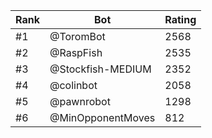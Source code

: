 Rank|Bot|Rating
---|---|---
#1|@ToromBot|2568
#2|@RaspFish|2535
#3|@Stockfish-MEDIUM|2352
#4|@colinbot|2058
#5|@pawnrobot|1298
#6|@MinOpponentMoves|812
